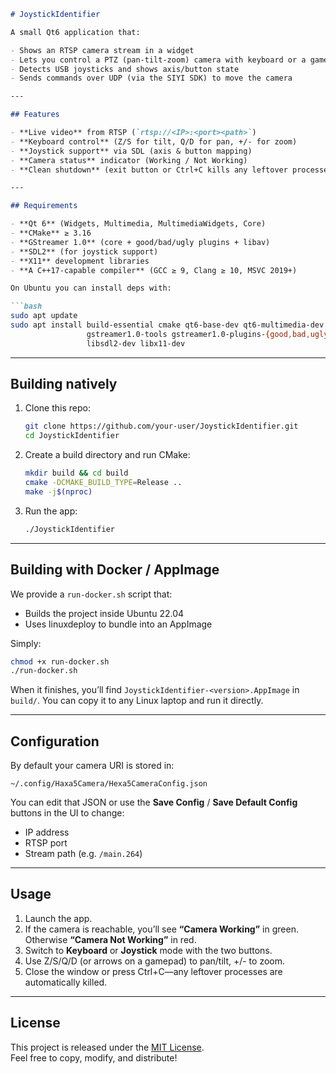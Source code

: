 ```markdown
# JoystickIdentifier

A small Qt6 application that:

- Shows an RTSP camera stream in a widget  
- Lets you control a PTZ (pan-tilt-zoom) camera with keyboard or a gamepad  
- Detects USB joysticks and shows axis/button state  
- Sends commands over UDP (via the SIYI SDK) to move the camera

---

## Features

- **Live video** from RTSP (`rtsp://<IP>:<port><path>`)  
- **Keyboard control** (Z/S for tilt, Q/D for pan, +/- for zoom)  
- **Joystick support** via SDL (axis & button mapping)  
- **Camera status** indicator (Working / Not Working)  
- **Clean shutdown** (exit button or Ctrl+C kills any leftover processes)  

---

## Requirements

- **Qt 6** (Widgets, Multimedia, MultimediaWidgets, Core)  
- **CMake** ≥ 3.16  
- **GStreamer 1.0** (core + good/bad/ugly plugins + libav)  
- **SDL2** (for joystick support)  
- **X11** development libraries  
- **A C++17-capable compiler** (GCC ≥ 9, Clang ≥ 10, MSVC 2019+)  

On Ubuntu you can install deps with:

```bash
sudo apt update
sudo apt install build-essential cmake qt6-base-dev qt6-multimedia-dev \
                 gstreamer1.0-tools gstreamer1.0-plugins-{good,bad,ugly,libav} \
                 libsdl2-dev libx11-dev
```

---

## Building natively

1. Clone this repo:
   ```bash
   git clone https://github.com/your-user/JoystickIdentifier.git
   cd JoystickIdentifier
   ```

2. Create a build directory and run CMake:
   ```bash
   mkdir build && cd build
   cmake -DCMAKE_BUILD_TYPE=Release ..
   make -j$(nproc)
   ```

3. Run the app:
   ```bash
   ./JoystickIdentifier
   ```

---

## Building with Docker / AppImage

We provide a `run-docker.sh` script that:

- Builds the project inside Ubuntu 22.04  
- Uses linuxdeploy to bundle into an AppImage  

Simply:

```bash
chmod +x run-docker.sh
./run-docker.sh
```

When it finishes, you’ll find `JoystickIdentifier-<version>.AppImage` in `build/`. You can copy it to any Linux laptop and run it directly.

---

## Configuration

By default your camera URI is stored in:

```
~/.config/Haxa5Camera/Hexa5CameraConfig.json
```

You can edit that JSON or use the **Save Config** / **Save Default Config** buttons in the UI to change:

- IP address  
- RTSP port  
- Stream path (e.g. `/main.264`)  

---

## Usage

1. Launch the app.  
2. If the camera is reachable, you’ll see **“Camera Working”** in green. Otherwise **“Camera Not Working”** in red.  
3. Switch to **Keyboard** or **Joystick** mode with the two buttons.  
4. Use Z/S/Q/D (or arrows on a gamepad) to pan/tilt, +/- to zoom.  
5. Close the window or press Ctrl+C—any leftover processes are automatically killed.  

---

## License

This project is released under the [MIT License](LICENSE).  
Feel free to copy, modify, and distribute!  
```
